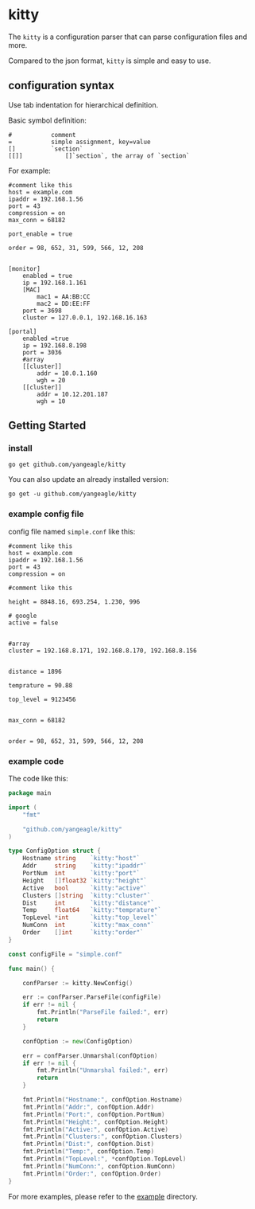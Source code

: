 # kitty

The `kitty` is a configuration parser that can parse configuration files and more.

Compared to the json format, `kitty` is simple and easy to use.

## configuration syntax

Use tab indentation for hierarchical definition.

Basic symbol definition:
```
#			comment
=			simple assignment, key=value
[]			`section`
[[]]			[]`section`, the array of `section`
```

For example:
```
#comment like this
host = example.com
ipaddr = 192.168.1.56
port = 43
compression = on
max_conn = 68182

port_enable = true

order = 98, 652, 31, 599, 566, 12, 208


[monitor]
	enabled = true
	ip = 192.168.1.161
	[MAC]
		mac1 = AA:BB:CC
		mac2 = DD:EE:FF
	port = 3698
	cluster = 127.0.0.1, 192.168.16.163

[portal]
	enabled =true
	ip = 192.168.8.198
	port = 3036
	#array
	[[cluster]]
		addr = 10.0.1.160
		wgh = 20
	[[cluster]]
		addr = 10.12.201.187
		wgh = 10
```

## Getting Started

### install
```
go get github.com/yangeagle/kitty
```
You can also update an already installed version:
```
go get -u github.com/yangeagle/kitty
```

### example config file
config file named `simple.conf` like this:
```
#comment like this
host = example.com
ipaddr = 192.168.1.56
port = 43
compression = on

#comment like this

height = 8848.16, 693.254, 1.230, 996

# google
active = false


#array
cluster = 192.168.8.171, 192.168.8.170, 192.168.8.156


distance = 1896

temprature = 90.88

top_level = 9123456


max_conn = 68182


order = 98, 652, 31, 599, 566, 12, 208
```
### example code

The code like this:
```go
package main

import (
	"fmt"

	"github.com/yangeagle/kitty"
)

type ConfigOption struct {
	Hostname string    `kitty:"host"`
	Addr     string    `kitty:"ipaddr"`
	PortNum  int       `kitty:"port"`
	Height   []float32 `kitty:"height"`
	Active   bool      `kitty:"active"`
	Clusters []string  `kitty:"cluster"`
	Dist     int       `kitty:"distance"`
	Temp     float64   `kitty:"temprature"`
	TopLevel *int      `kitty:"top_level"`
	NumConn  int       `kitty:"max_conn"`
	Order    []int     `kitty:"order"`
}

const configFile = "simple.conf"

func main() {

	confParser := kitty.NewConfig()

	err := confParser.ParseFile(configFile)
	if err != nil {
		fmt.Println("ParseFile failed:", err)
		return
	}

	confOption := new(ConfigOption)

	err = confParser.Unmarshal(confOption)
	if err != nil {
		fmt.Println("Unmarshal failed:", err)
		return
	}

	fmt.Println("Hostname:", confOption.Hostname)
	fmt.Println("Addr:", confOption.Addr)
	fmt.Println("Port:", confOption.PortNum)
	fmt.Println("Height:", confOption.Height)
	fmt.Println("Active:", confOption.Active)
	fmt.Println("Clusters:", confOption.Clusters)
	fmt.Println("Dist:", confOption.Dist)
	fmt.Println("Temp:", confOption.Temp)
	fmt.Println("TopLevel:", *confOption.TopLevel)
	fmt.Println("NumConn:", confOption.NumConn)
	fmt.Println("Order:", confOption.Order)
}
```

For more examples, please refer to the [example](https://github.com/yangeagle/kitty/tree/master/example) directory.
 
